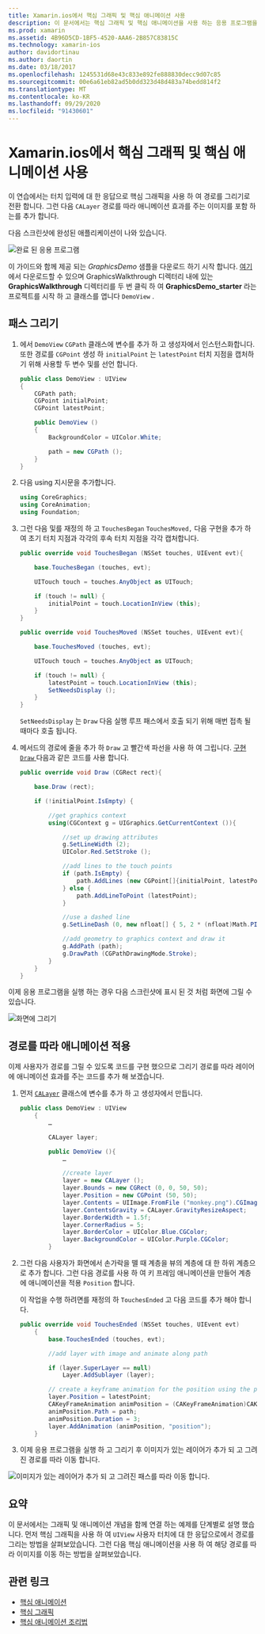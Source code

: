```yaml
---
title: Xamarin.ios에서 핵심 그래픽 및 핵심 애니메이션 사용
description: 이 문서에서는 핵심 그래픽 및 핵심 애니메이션을 사용 하는 응용 프로그램을 만드는 방법을 단계별로 설명 합니다. 사용자 터치에 대 한 응답으로 화면에 그리는 방법 뿐만 아니라 경로를 따라 이동 하도록 이미지에 애니메이션 효과를 주는 방법을 보여 줍니다.
ms.prod: xamarin
ms.assetid: 4B96D5CD-1BF5-4520-AAA6-2B857C83815C
ms.technology: xamarin-ios
author: davidortinau
ms.author: daortin
ms.date: 03/18/2017
ms.openlocfilehash: 1245531d68e43c833e892fe888830decc9d07c85
ms.sourcegitcommit: 00e6a61eb82ad5b0dd323d48d483a74bedd814f2
ms.translationtype: MT
ms.contentlocale: ko-KR
ms.lasthandoff: 09/29/2020
ms.locfileid: "91430601"
---
```

# <a name="using-core-graphics-and-core-animation-in-xamarinios"></a>Xamarin.ios에서 핵심 그래픽 및 핵심 애니메이션 사용

이 연습에서는 터치 입력에 대 한 응답으로 핵심 그래픽을 사용 하 여 경로를 그리기로 전환 합니다. 그런 다음 `CALayer` 경로를 따라 애니메이션 효과를 주는 이미지를 포함 하는를 추가 합니다.

다음 스크린샷에 완성된 애플리케이션이 나와 있습니다.

![완료 된 응용 프로그램](graphics-animation-walkthrough-images/00-final-app.png)

이 가이드와 함께 제공 되는 *GraphicsDemo* 샘플을 다운로드 하기 시작 합니다. [여기](/samples/xamarin/ios-samples/graphicsandanimation) 에서 다운로드할 수 있으며 GraphicsWalkthrough 디렉터리 내에 있는 **GraphicsWalkthrough** 디렉터리를 두 번 클릭 하 여 **GraphicsDemo_starter** 라는 프로젝트를 시작 하 고 클래스를 엽니다 `DemoView` .

## <a name="drawing-a-path"></a>패스 그리기

1. 에서 `DemoView` `CGPath` 클래스에 변수를 추가 하 고 생성자에서 인스턴스화합니다. 또한 경로를 `CGPoint` 생성 하 `initialPoint` 는 `latestPoint` 터치 지점을 캡처하기 위해 사용할 두 변수 및를 선언 합니다.

    ```csharp
    public class DemoView : UIView
    {
        CGPath path;
        CGPoint initialPoint;
        CGPoint latestPoint;

        public DemoView ()
        {
            BackgroundColor = UIColor.White;

            path = new CGPath ();
        }
    }
    ```

2. 다음 using 지시문을 추가합니다.

    ```csharp
    using CoreGraphics;
    using CoreAnimation;
    using Foundation;
    ```

3. 그런 다음 및를 재정의 하 고 `TouchesBegan` `TouchesMoved,` 다음 구현을 추가 하 여 초기 터치 지점과 각각의 후속 터치 지점을 각각 캡처합니다.

    ```csharp
    public override void TouchesBegan (NSSet touches, UIEvent evt){

        base.TouchesBegan (touches, evt);

        UITouch touch = touches.AnyObject as UITouch;

        if (touch != null) {
            initialPoint = touch.LocationInView (this);
        }
    }

    public override void TouchesMoved (NSSet touches, UIEvent evt){

        base.TouchesMoved (touches, evt);

        UITouch touch = touches.AnyObject as UITouch;

        if (touch != null) {
            latestPoint = touch.LocationInView (this);
            SetNeedsDisplay ();
        }
    }
    ```

    `SetNeedsDisplay` 는 `Draw` 다음 실행 루프 패스에서 호출 되기 위해 매번 접촉 될 때마다 호출 됩니다.

4. 메서드의 경로에 줄을 추가 하 `Draw` 고 빨간색 파선을 사용 하 여 그립니다. [구현 `Draw` ](~/ios/platform/graphics-animation-ios/core-graphics.md) 다음과 같은 코드를 사용 합니다.

    ```csharp
    public override void Draw (CGRect rect){

        base.Draw (rect);

        if (!initialPoint.IsEmpty) {

            //get graphics context
            using(CGContext g = UIGraphics.GetCurrentContext ()){

                //set up drawing attributes
                g.SetLineWidth (2);
                UIColor.Red.SetStroke ();

                //add lines to the touch points
                if (path.IsEmpty) {
                    path.AddLines (new CGPoint[]{initialPoint, latestPoint});
                } else {
                    path.AddLineToPoint (latestPoint);
                }

                //use a dashed line
                g.SetLineDash (0, new nfloat[] { 5, 2 * (nfloat)Math.PI });

                //add geometry to graphics context and draw it
                g.AddPath (path);
                g.DrawPath (CGPathDrawingMode.Stroke);
            }
        }
    }
    ```

이제 응용 프로그램을 실행 하는 경우 다음 스크린샷에 표시 된 것 처럼 화면에 그릴 수 있습니다.

![화면에 그리기](graphics-animation-walkthrough-images/01-path.png)

## <a name="animating-along-a-path"></a>경로를 따라 애니메이션 적용

이제 사용자가 경로를 그릴 수 있도록 코드를 구현 했으므로 그리기 경로를 따라 레이어에 애니메이션 효과를 주는 코드를 추가 해 보겠습니다.

1. 먼저 [`CALayer`](~/ios/platform/graphics-animation-ios/core-animation.md) 클래스에 변수를 추가 하 고 생성자에서 만듭니다.

    ```csharp
    public class DemoView : UIView
        {
            …

            CALayer layer;

            public DemoView (){
                …

                //create layer
                layer = new CALayer ();
                layer.Bounds = new CGRect (0, 0, 50, 50);
                layer.Position = new CGPoint (50, 50);
                layer.Contents = UIImage.FromFile ("monkey.png").CGImage;
                layer.ContentsGravity = CALayer.GravityResizeAspect;
                layer.BorderWidth = 1.5f;
                layer.CornerRadius = 5;
                layer.BorderColor = UIColor.Blue.CGColor;
                layer.BackgroundColor = UIColor.Purple.CGColor;
            }
    ```

2. 그런 다음 사용자가 화면에서 손가락을 뗄 때 계층을 뷰의 계층에 대 한 하위 계층으로 추가 합니다. 그런 다음 경로를 사용 하 여 키 프레임 애니메이션을 만들어 계층에 애니메이션을 적용 `Position` 합니다.

    이 작업을 수행 하려면를 재정의 하 `TouchesEnded` 고 다음 코드를 추가 해야 합니다.

    ```csharp
    public override void TouchesEnded (NSSet touches, UIEvent evt)
        {
            base.TouchesEnded (touches, evt);

            //add layer with image and animate along path

            if (layer.SuperLayer == null)
                Layer.AddSublayer (layer);

            // create a keyframe animation for the position using the path
            layer.Position = latestPoint;
            CAKeyFrameAnimation animPosition = (CAKeyFrameAnimation)CAKeyFrameAnimation.FromKeyPath ("position");
            animPosition.Path = path;
            animPosition.Duration = 3;
            layer.AddAnimation (animPosition, "position");
        }
    ```

3. 이제 응용 프로그램을 실행 하 고 그리기 후 이미지가 있는 레이어가 추가 되 고 그려진 경로를 따라 이동 합니다.

![이미지가 있는 레이어가 추가 되 고 그려진 패스를 따라 이동 합니다.](graphics-animation-walkthrough-images/00-final-app.png)

## <a name="summary"></a>요약

이 문서에서는 그래픽 및 애니메이션 개념을 함께 연결 하는 예제를 단계별로 설명 했습니다. 먼저 핵심 그래픽을 사용 하 여 `UIView` 사용자 터치에 대 한 응답으로에서 경로를 그리는 방법을 살펴보았습니다. 그런 다음 핵심 애니메이션을 사용 하 여 해당 경로를 따라 이미지를 이동 하는 방법을 살펴보았습니다.

## <a name="related-links"></a>관련 링크

- [핵심 애니메이션](~/ios/platform/graphics-animation-ios/core-animation.md)
- [핵심 그래픽](~/ios/platform/graphics-animation-ios/core-graphics.md)
- [핵심 애니메이션 조리법](https://github.com/xamarin/recipes/tree/master/Recipes/ios/animation/coreanimation)